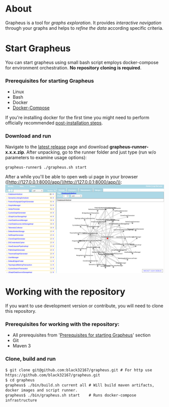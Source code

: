 # About
Grapheus is a tool for _graphs exploration_. It provides _interactive navigation_ through your graphs and helps to _refine the data_ according specific criteria.

# Start Grapheus
You can start grapheus using small bash script employs docker-compose for environment orchestration. **No repository cloning is required**.
### Prerequisites for starting Grapheus
* Linux
* Bash
* Docker
* [Docker-Compose](https://docs.docker.com/compose/)

If you're installing docker for the first time you might need to perform officially recommended [post-installation steps](https://docs.docker.com/install/linux/linux-postinstall/).

### Download and run
Navigate to the [latest release](https://github.com/black32167/grapheus/releases/latest/) page and download **grapheus-runner-x.x.x.zip**.
After unpacking, go to the runner folder and just type (run w/o parameters to examine usage options):

```
grapheus-runner$ ./grapheus.sh start
```

After a while you'll be able to open web ui page in your browser ([http://127.0.0.1:8000/app/](http://127.0.0.1:8000/app/)):
<img src="grapheus_screenshot.png" alt="Grapheus screenshot" width="1024px">

# Working with the repository
If you want to use development version or contribute, you will need to clone this repository.
### Prerequisites for working with the repository:
* All prerequisites from '[Prerequisites for starting Grapheus](#prerequisites-for-starting-grapheus)' section
* Git
* Maven 3

### Clone, build and run

```
$ git clone git@github.com:black32167/grapheus.git # For http use https://github.com/black32167/grapheus.git
$ cd grapheus
grapheus$ ./bin/build.sh current all # Will build maven artifacts, docker images and script runner. 
grapheus$ ./bin/grapheus.sh start    # Runs docker-compose infrastructure
```
